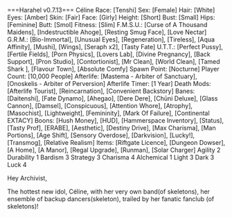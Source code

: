 ===Harahel v0.7.13===
Céline
Race: [Tenshi]
Sex: [Female]
Hair: [White]
Eyes: [Amber]
Skin: [Fair]
Face: [Girly]
Height: [Short]
Bust: [Small]
Hips: [Feminine]
Butt: [Smol]
Fitness: [Slim]
F.M.S.U.: [Curse of A Thousand Maidens], [Indestructible Ahoge], [Resting Smug Face], [Love Nectar]
G.R.M.: [Bio-Immortal], [Unusual Eyes], [Regeneration], [Tireless], [Aqua Affinity], [Mushi], [Wings], [Seraph x2], [Tasty Fate]
U.T.T.: [Perfect Pussy], [Fertile Fields], [Porn Physics], [Lovers Lab], [Divine Pregnancy], [Back Support], [Pron Studio], [Contortionist], [Mr Clean], [World Clean], [Tamed Shark ], [Flavour Town], [Absolute Comfy]
Spawn Point: [Nocturne]
Player Count: [10,000 People]
Afterlife: [Mastema - Arbiter of Sanctuary], [Onoskelis - Arbiter of Perversion]
Afterlife Timer: [1 Year]
Death Mods: [Afterlife Tourist], [Reincarnation], [Convenient Backstory]
Banes: [Daitenshi], [Fate Dynamo], [Ahegao], [Dere Dere], [Chūni Deluxe], [Glass Cannon], [Damsel], [Conspicuous], [Attention Whore], [Atrophy], [Masochist], [Lightweight], [Femininity], [Mark Of Failure], [Continental EXTACY]
Boons: [Hush Money], [HUD], [Hammerspace Inventory], [Status], [Tasty Prof], [ERABE], [Aesthetic], [Destiny Drive], [Max Charisma], [Man Portions], [Age Shift], [Sensory Overdose], [Darkvision], [Lucky!], [Transmog], [Relative Realism]
Items: [Riftgate Licence], [Dungeon Dowser], [A Home], [A Manor], [Regal Upgrade], [Runman], [Solar Charger]
Agility 2
Durability 1
Bardism 3
Strategy 3
Charisma 4
Alchemical 1
Light 3
Dark 3
Luck 4

Hey Archivist,

The hottest new idol, Céline, with her very own band(of skeletons), her ensemble of backup dancers(skeleton), trailed by her fanatic fanclub (of skeletons)!
